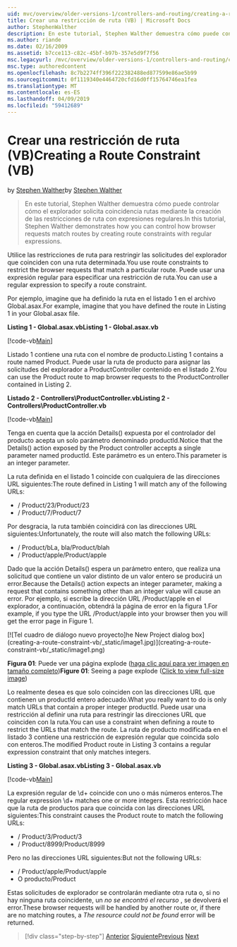 ```yaml
---
uid: mvc/overview/older-versions-1/controllers-and-routing/creating-a-route-constraint-vb
title: Crear una restricción de ruta (VB) | Microsoft Docs
author: StephenWalther
description: En este tutorial, Stephen Walther demuestra cómo puede controlar cómo el explorador solicita coincidencia rutas mediante la creación de las restricciones de ruta con expresiones regulares.
ms.author: riande
ms.date: 02/16/2009
ms.assetid: b7cce113-c82c-45bf-b97b-357e5d9f7f56
msc.legacyurl: /mvc/overview/older-versions-1/controllers-and-routing/creating-a-route-constraint-vb
msc.type: authoredcontent
ms.openlocfilehash: 8c7b2274ff396f222382488ed877599e86ae5b99
ms.sourcegitcommit: 0f1119340e4464720cfd16d0ff15764746ea1fea
ms.translationtype: MT
ms.contentlocale: es-ES
ms.lasthandoff: 04/09/2019
ms.locfileid: "59412689"
---
```

# <a name="creating-a-route-constraint-vb"></a><span data-ttu-id="2a2e2-103">Crear una restricción de ruta (VB)</span><span class="sxs-lookup"><span data-stu-id="2a2e2-103">Creating a Route Constraint (VB)</span></span>

<span data-ttu-id="2a2e2-104">by [Stephen Walther](https://github.com/StephenWalther)</span><span class="sxs-lookup"><span data-stu-id="2a2e2-104">by [Stephen Walther](https://github.com/StephenWalther)</span></span>

> <span data-ttu-id="2a2e2-105">En este tutorial, Stephen Walther demuestra cómo puede controlar cómo el explorador solicita coincidencia rutas mediante la creación de las restricciones de ruta con expresiones regulares.</span><span class="sxs-lookup"><span data-stu-id="2a2e2-105">In this tutorial, Stephen Walther demonstrates how you can control how browser requests match routes by creating route constraints with regular expressions.</span></span>


<span data-ttu-id="2a2e2-106">Utilice las restricciones de ruta para restringir las solicitudes del explorador que coinciden con una ruta determinada.</span><span class="sxs-lookup"><span data-stu-id="2a2e2-106">You use route constraints to restrict the browser requests that match a particular route.</span></span> <span data-ttu-id="2a2e2-107">Puede usar una expresión regular para especificar una restricción de ruta.</span><span class="sxs-lookup"><span data-stu-id="2a2e2-107">You can use a regular expression to specify a route constraint.</span></span>

<span data-ttu-id="2a2e2-108">Por ejemplo, imagine que ha definido la ruta en el listado 1 en el archivo Global.asax.</span><span class="sxs-lookup"><span data-stu-id="2a2e2-108">For example, imagine that you have defined the route in Listing 1 in your Global.asax file.</span></span>

**<span data-ttu-id="2a2e2-109">Listing 1 - Global.asax.vb</span><span class="sxs-lookup"><span data-stu-id="2a2e2-109">Listing 1 - Global.asax.vb</span></span>**

[!code-vb[Main](creating-a-route-constraint-vb/samples/sample1.vb)]

<span data-ttu-id="2a2e2-110">Listado 1 contiene una ruta con el nombre de producto.</span><span class="sxs-lookup"><span data-stu-id="2a2e2-110">Listing 1 contains a route named Product.</span></span> <span data-ttu-id="2a2e2-111">Puede usar la ruta de producto para asignar las solicitudes del explorador a ProductController contenido en el listado 2.</span><span class="sxs-lookup"><span data-stu-id="2a2e2-111">You can use the Product route to map browser requests to the ProductController contained in Listing 2.</span></span>

**<span data-ttu-id="2a2e2-112">Listado 2 - Controllers\ProductController.vb</span><span class="sxs-lookup"><span data-stu-id="2a2e2-112">Listing 2 - Controllers\ProductController.vb</span></span>**

[!code-vb[Main](creating-a-route-constraint-vb/samples/sample2.vb)]

<span data-ttu-id="2a2e2-113">Tenga en cuenta que la acción Details() expuesta por el controlador del producto acepta un solo parámetro denominado productId.</span><span class="sxs-lookup"><span data-stu-id="2a2e2-113">Notice that the Details() action exposed by the Product controller accepts a single parameter named productId.</span></span> <span data-ttu-id="2a2e2-114">Este parámetro es un entero.</span><span class="sxs-lookup"><span data-stu-id="2a2e2-114">This parameter is an integer parameter.</span></span>

<span data-ttu-id="2a2e2-115">La ruta definida en el listado 1 coincide con cualquiera de las direcciones URL siguientes:</span><span class="sxs-lookup"><span data-stu-id="2a2e2-115">The route defined in Listing 1 will match any of the following URLs:</span></span>

- <span data-ttu-id="2a2e2-116">/ Product/23</span><span class="sxs-lookup"><span data-stu-id="2a2e2-116">/Product/23</span></span>
- <span data-ttu-id="2a2e2-117">/ Product/7</span><span class="sxs-lookup"><span data-stu-id="2a2e2-117">/Product/7</span></span>

<span data-ttu-id="2a2e2-118">Por desgracia, la ruta también coincidirá con las direcciones URL siguientes:</span><span class="sxs-lookup"><span data-stu-id="2a2e2-118">Unfortunately, the route will also match the following URLs:</span></span>

- <span data-ttu-id="2a2e2-119">/ Product/bLa, bla</span><span class="sxs-lookup"><span data-stu-id="2a2e2-119">/Product/blah</span></span>
- <span data-ttu-id="2a2e2-120">/ Product/apple</span><span class="sxs-lookup"><span data-stu-id="2a2e2-120">/Product/apple</span></span>

<span data-ttu-id="2a2e2-121">Dado que la acción Details() espera un parámetro entero, que realiza una solicitud que contiene un valor distinto de un valor entero se producirá un error.</span><span class="sxs-lookup"><span data-stu-id="2a2e2-121">Because the Details() action expects an integer parameter, making a request that contains something other than an integer value will cause an error.</span></span> <span data-ttu-id="2a2e2-122">Por ejemplo, si escribe la dirección URL /Product/apple en el explorador, a continuación, obtendrá la página de error en la figura 1.</span><span class="sxs-lookup"><span data-stu-id="2a2e2-122">For example, if you type the URL /Product/apple into your browser then you will get the error page in Figure 1.</span></span>


[![T<span data-ttu-id="2a2e2-123">el cuadro de diálogo nuevo proyecto]</span><span class="sxs-lookup"><span data-stu-id="2a2e2-123">he New Project dialog box]</span></span>(creating-a-route-constraint-vb/_static/image1.jpg)](creating-a-route-constraint-vb/_static/image1.png)

<span data-ttu-id="2a2e2-124">**Figura 01**: Puede ver una página explode ([haga clic aquí para ver imagen en tamaño completo](creating-a-route-constraint-vb/_static/image2.png))</span><span class="sxs-lookup"><span data-stu-id="2a2e2-124">**Figure 01**: Seeing a page explode ([Click to view full-size image](creating-a-route-constraint-vb/_static/image2.png))</span></span>


<span data-ttu-id="2a2e2-125">Lo realmente desea es que solo coinciden con las direcciones URL que contienen un productId entero adecuado.</span><span class="sxs-lookup"><span data-stu-id="2a2e2-125">What you really want to do is only match URLs that contain a proper integer productId.</span></span> <span data-ttu-id="2a2e2-126">Puede usar una restricción al definir una ruta para restringir las direcciones URL que coinciden con la ruta.</span><span class="sxs-lookup"><span data-stu-id="2a2e2-126">You can use a constraint when defining a route to restrict the URLs that match the route.</span></span> <span data-ttu-id="2a2e2-127">La ruta de producto modificada en el listado 3 contiene una restricción de expresión regular que coincida solo con enteros.</span><span class="sxs-lookup"><span data-stu-id="2a2e2-127">The modified Product route in Listing 3 contains a regular expression constraint that only matches integers.</span></span>

**<span data-ttu-id="2a2e2-128">Listing 3 - Global.asax.vb</span><span class="sxs-lookup"><span data-stu-id="2a2e2-128">Listing 3 - Global.asax.vb</span></span>**

[!code-vb[Main](creating-a-route-constraint-vb/samples/sample3.vb)]

<span data-ttu-id="2a2e2-129">La expresión regular de \d+ coincide con uno o más números enteros.</span><span class="sxs-lookup"><span data-stu-id="2a2e2-129">The regular expression \d+ matches one or more integers.</span></span> <span data-ttu-id="2a2e2-130">Esta restricción hace que la ruta de productos para que coincida con las direcciones URL siguientes:</span><span class="sxs-lookup"><span data-stu-id="2a2e2-130">This constraint causes the Product route to match the following URLs:</span></span>

- <span data-ttu-id="2a2e2-131">/ Product/3</span><span class="sxs-lookup"><span data-stu-id="2a2e2-131">/Product/3</span></span>
- <span data-ttu-id="2a2e2-132">/ Product/8999</span><span class="sxs-lookup"><span data-stu-id="2a2e2-132">/Product/8999</span></span>

<span data-ttu-id="2a2e2-133">Pero no las direcciones URL siguientes:</span><span class="sxs-lookup"><span data-stu-id="2a2e2-133">But not the following URLs:</span></span>

- <span data-ttu-id="2a2e2-134">/ Product/apple</span><span class="sxs-lookup"><span data-stu-id="2a2e2-134">/Product/apple</span></span>
- <span data-ttu-id="2a2e2-135">O producto</span><span class="sxs-lookup"><span data-stu-id="2a2e2-135">/Product</span></span>

<span data-ttu-id="2a2e2-136">Estas solicitudes de explorador se controlarán mediante otra ruta o, si no hay ninguna ruta coincidente, un *no se encontró el recurso* , se devolverá el error.</span><span class="sxs-lookup"><span data-stu-id="2a2e2-136">These browser requests will be handled by another route or, if there are no matching routes, a *The resource could not be found* error will be returned.</span></span>

> [!div class="step-by-step"]
> <span data-ttu-id="2a2e2-137">[Anterior](creating-custom-routes-vb.md)
> [Siguiente](creating-a-custom-route-constraint-vb.md)</span><span class="sxs-lookup"><span data-stu-id="2a2e2-137">[Previous](creating-custom-routes-vb.md)
[Next](creating-a-custom-route-constraint-vb.md)</span></span>
